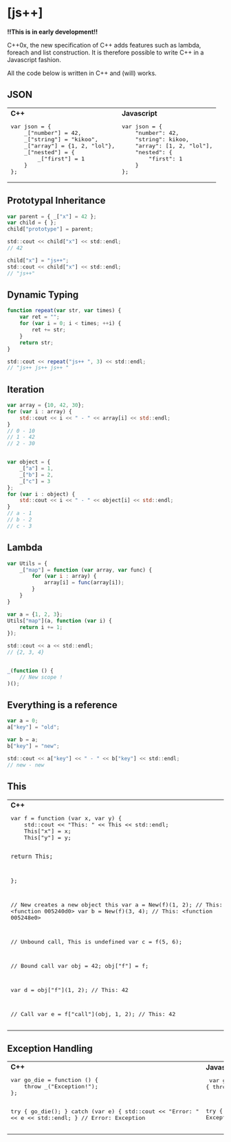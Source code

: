 [js++]
====

**!!This is in early development!!**

C++0x, the new specification of C++ adds features such as lambda, foreach and list construction. It is therefore possible to write C++ in a Javascript fashion.

All the code below is written in C++ and (will) works.

JSON
--------

<table><tr><td><strong>C++</strong><pre>
var json = {
	_["number"] = 42,
	_["string"] = "kikoo",
	_["array"] = {1, 2, "lol"},
	_["nested"] = {
		_["first"] = 1
	}
};
</pre></td><td><strong>Javascript</strong><pre>
var json = {
	"number": 42,
	"string": kikoo,
	"array": [1, 2, "lol"],
	"nested": {
		"first": 1
	}
};
</pre></td></tr></table>



Prototypal Inheritance
--------

```javascript
var parent = { _["x"] = 42 };
var child = { };
child["prototype"] = parent;

std::cout << child["x"] << std::endl;
// 42

child["x"] = "js++";
std::cout << child["x"] << std::endl;
// "js++"
```


Dynamic Typing
---------

```javascript
function repeat(var str, var times) {
	var ret = "";
	for (var i = 0; i < times; ++i) {
		ret += str;
	}
	return str;
}

std::cout << repeat("js++ ", 3) << std::endl;
// "js++ js++ js++ "
```

Iteration
-------------

```javascript
var array = {10, 42, 30};
for (var i : array) {
	std::cout << i << " - " << array[i] << std::endl;
}
// 0 - 10
// 1 - 42
// 2 - 30


var object = {
	_["a"] = 1,
	_["b"] = 2,
	_["c"] = 3
};
for (var i : object) {
	std::cout << i << " - " << object[i] << std::endl;
}
// a - 1
// b - 2
// c - 3
```

Lambda
--------------

```javascript
var Utils = {
	_["map"] = function (var array, var func) {
		for (var i : array) {
			array[i] = func(array[i]);
		}
	}
}

var a = {1, 2, 3};
Utils["map"](a, function (var i) {
	return i += 1;
});

std::cout << a << std::endl;
// {2, 3, 4}


_(function () {
	// New scope !
)();
```

Everything is a reference
-----------------

```javascript
var a = 0;
a["key"] = "old";

var b = a;
b["key"] = "new";

std::cout << a["key"] << " - " << b["key"] << std::endl;
// new - new 
```

This 
-------

<table><tr><td><strong>C++</strong><pre>
var f = function (var x, var y) {
	std::cout &lt;&lt; "This: " &lt;&lt; This &lt;&lt; std::endl;
	This["x"] = x;
	This["y"] = y;

	return This;
};

// New creates a new object this
var a = New(f)(1, 2); // This: &lt;function 005240d0>
var b = New(f)(3, 4); // This: &lt;function 005248e0>

// Unbound call, This is undefined
var c = f(5, 6);

// Bound call
var obj = 42;
obj["f"] = f;

var d = obj["f"](1, 2); // This: 42

// Call
var e = f["call"](obj, 1, 2); // This: 42
</pre></td><td><strong>Javascript</strong><pre>
var f = function (x, y) {
	console.log("This: ", this);
	this["x"] = x;
	this["y"] = y;

	return this;
};

// New creates a new object this
var a = new f(1, 2); // This: &lt;function 005240d0>
var b = new f(3, 4); // This: &lt;function 005248e0>

// Unbound call
var c = f(5, 6); // This: window

// Bound call
var obj = new Number(42);
obj["f"] = f;

var d = obj["f"](1, 2); // This: 42

// Call
var e = f["call"](obj, 1, 2); // This: 42
</pre></td></tr></table>



Exception Handling 
-------


<table><tr><td><strong>C++</strong><pre>
var go_die = function () {
	throw _("Exception!");
};

try {
	go_die();
} catch (var e) {
	std::cout << "Error: " << e << std::endl;
}
// Error: Exception
</pre></td><td><strong>Javascript</strong><pre>
var go_die = function () {
	throw "Exception!";
};

try {
	go_die();
} catch (e) {
	console.log("Error:", e);
}
// Error: Exception
</pre></td></tr></table>
